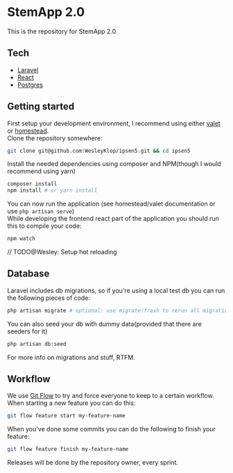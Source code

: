 StemApp 2.0
===========

This is the repository for StemApp 2.0

## Tech
* [Laravel]
* [React]
* [Postgres]

## Getting started

First setup your development environment, I recommend using either [valet] or [homestead].  
Clone the repository somewhere:
```bash
git clone git@github.com:WesleyKlop/ipsen5.git && cd ipsen5
```
Install the needed dependencies using composer and NPM(though I would recommend using yarn)
```bash
composer install
npm install # or yarn install
```
You can now run the application (see homestead/valet documentation or use `php artisan serve`)  
While developing the frontend react part of the application you should run this to compile your code:
```bash
npm watch 
```
// TODO@Wesley: Setup hot reloading

## Database
Laravel includes db migrations, so if you're using a local test db you can run the following pieces of code:
```bash
php artisan migrate # optional: use migrate:fresh to rerun all migrations
```
You can also seed your db with dummy data(provided that there are seeders for it)
```bash
php artisan db:seed
```

For more info on migrations and stuff, RTFM.

## Workflow

We use [Git Flow] to try and force everyone to keep to a certain workflow. When starting a new feature you can do this:
```bash
git flow feature start my-feature-name
```
When you've done some commits you can do the following to finish your feature:
```bash
git flow feature finish my-feature-name
```
Releases will be done by the repository owner, every sprint.

[Git Flow]: https://nl.atlassian.com/git/tutorials/comparing-workflows/gitflow-workflow
[Laravel]: https://laravel.com/docs/5.8/
[React]: https://reactjs.org/
[Postgres]: https://www.postgresql.org/
[valet]: https://laravel.com/docs/5.8/valet
[homestead]: https://laravel.com/docs/5.8/homestead
